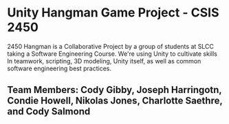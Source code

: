 # Unity Hangman Game Project - CSIS 2450

2450 Hangman is a Collaborative Project by a group of students at SLCC taking a Software Engineering Course. We're using Unity to cultivate skills In teamwork, scripting, 3D modeling, Unity itself, as well as common software engineering best practices. 

## Team Members: Cody Gibby, Joseph Harringotn, Condie Howell, Nikolas Jones, Charlotte Saethre, and Cody Salmond

